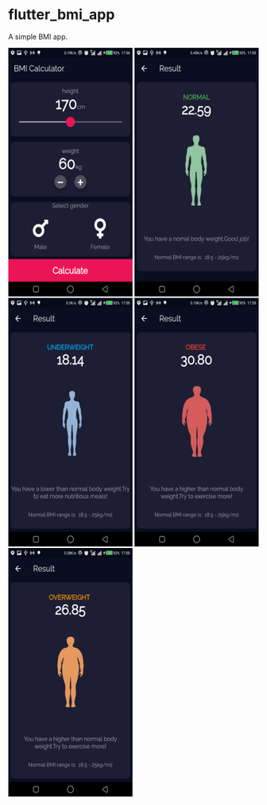 # flutter_bmi_app
  A simple BMI app.

 <img src="https://github.com/Richard-bejide/flutter_bmi_app/blob/main/flutter_01.png" height="500" width="250">
  <img src="https://github.com/Richard-bejide/flutter_bmi_app/blob/main/flutter_02.png" height="500" width="250">
   <img src="https://github.com/Richard-bejide/flutter_bmi_app/blob/main/flutter_03.png" height="500" width="250">
    <img src="https://github.com/Richard-bejide/flutter_bmi_app/blob/main/flutter_04.png" height="500" width="250">
     <img src="https://github.com/Richard-bejide/flutter_bmi_app/blob/main/flutter_05.png" height="500" width="250">
